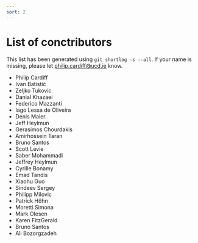 ```yaml
---
sort: 2
---
```


# List of conctributors

This list has been generated using `git shortlog -s --all`. If your name is
missing, please let <philip.cardiff@ucd.ie> know.

- Philip Cardiff
- Ivan Batistić
- Zeljko Tukovic
- Danial Khazaei
- Federico Mazzanti
- Iago Lessa de Oliveira
- Denis Maier
- Jeff Heylmun
- Gerasimos Chourdakis
- Amirhossein Taran
- Bruno Santos
- Scott Levie
- Saber Mohammadi
- Jeffrey Heylmun
- Cyrille Bonamy
- Emad Tandis
- Xiaohu Guo
- Sindeev Sergey
- Philipp Milovic
- Patrick Höhn
- Moretti Simona
- Mark Olesen
- Karen FitzGerald
- Bruno Santos
- Ali Bozorgzadeh
